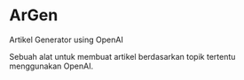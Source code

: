 # ArGen
Artikel Generator using OpenAI

Sebuah alat untuk membuat artikel berdasarkan topik tertentu menggunakan OpenAI.

